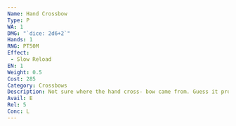 ```yaml
---
Name: Hand Crossbow
Type: P
WA: 1
DMG: "`dice: 2d6+2`"
Hands: 1
RNG: PT50M
Effect:
 - Slow Reload
EN: 1
Weight: 0.5
Cost: 285
Category: Crossbows
Description: Not sure where the hand cross- bow came from. Guess it probably started as a sorta civilian crossbow. They’re smaller and less power- ful than a standard crossbow but they’ll fit in one hand and they’re easy to fire accurately. Nowadays they’re touted for home defense, since many people can’t afford to learn how to fight and crossbows don’t take much learnin’.
Avail: E
Rel: 5
Conc: L
---
```

